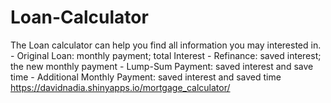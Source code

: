 # Loan-Calculator
The Loan calculator can help you find all information you may interested in. - Original Loan: monthly payment; total Interest - Refinance:  saved interest; the new monthly payment - Lump-Sum Payment: saved  interest and save time - Additional Monthly Payment: saved interest and saved time  
https://davidnadia.shinyapps.io/mortgage_calculator/

